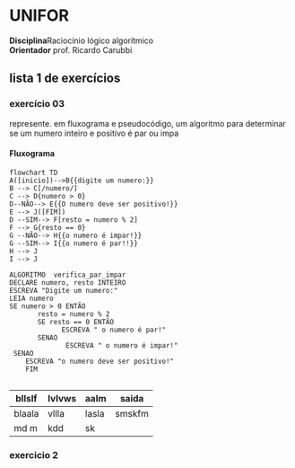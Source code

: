 # UNIFOR
**Disciplina**Raciocínio lógico algorítmico <br>
**Orientador** prof. Ricardo Carubbi
## lista 1 de exercícios

### exercício 03
represente. em fluxograma e pseudocódigo, um algoritmo para determinar se um numero inteiro e positivo é par ou impa
#### Fluxograma

```mermaid
flowchart TD
A([inicio])-->B{{digite um numero:}}
B --> C[/numero/]
C --> D{numero > 0}
D--NÃO--> E{{O numero deve ser positivo!}}
E --> J([FIM])
D --SIM--> F[resto = numero % 2]
F --> G{resto == 0}
G --NÃO--> H{{o numero é impar!}}
G --SIM--> I{{o numero é par!!}}
H --> J 
I --> J 
```

```
ALGORITMO  verifica_par_impar
DECLARE numero, resto INTEIRO
ESCREVA "Digite um numero:"
LEIA numero
SE numero > 0 ENTÃO
       resto = numero % 2
       SE resto == 0 ENTÃO
             ESCREVA " o numero é par!"
       SENAO
              ESCREVA " o numero é impar!"
 SENAO
    ESCREVA "o numero deve ser positivo!"
    FIM
    
```
| bllslf | lvlvws | aalm | saida |
| -- | -- | -- | -- |
|blaala| vllla | lasla | smskfm |
| md m | kdd | sk  | | 
### exercicio 2
